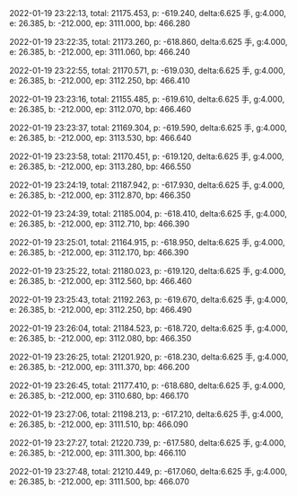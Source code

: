 2022-01-19 23:22:13, total: 21175.453, p: -619.240, delta:6.625 手, g:4.000, e: 26.385, b: -212.000, ep: 3111.000, bp: 466.280

2022-01-19 23:22:35, total: 21173.260, p: -618.860, delta:6.625 手, g:4.000, e: 26.385, b: -212.000, ep: 3111.060, bp: 466.240

2022-01-19 23:22:55, total: 21170.571, p: -619.030, delta:6.625 手, g:4.000, e: 26.385, b: -212.000, ep: 3112.250, bp: 466.410

2022-01-19 23:23:16, total: 21155.485, p: -619.610, delta:6.625 手, g:4.000, e: 26.385, b: -212.000, ep: 3112.070, bp: 466.460

2022-01-19 23:23:37, total: 21169.304, p: -619.590, delta:6.625 手, g:4.000, e: 26.385, b: -212.000, ep: 3113.530, bp: 466.640

2022-01-19 23:23:58, total: 21170.451, p: -619.120, delta:6.625 手, g:4.000, e: 26.385, b: -212.000, ep: 3113.280, bp: 466.550

2022-01-19 23:24:19, total: 21187.942, p: -617.930, delta:6.625 手, g:4.000, e: 26.385, b: -212.000, ep: 3112.870, bp: 466.350

2022-01-19 23:24:39, total: 21185.004, p: -618.410, delta:6.625 手, g:4.000, e: 26.385, b: -212.000, ep: 3112.710, bp: 466.390

2022-01-19 23:25:01, total: 21164.915, p: -618.950, delta:6.625 手, g:4.000, e: 26.385, b: -212.000, ep: 3112.170, bp: 466.390

2022-01-19 23:25:22, total: 21180.023, p: -619.120, delta:6.625 手, g:4.000, e: 26.385, b: -212.000, ep: 3112.560, bp: 466.460

2022-01-19 23:25:43, total: 21192.263, p: -619.670, delta:6.625 手, g:4.000, e: 26.385, b: -212.000, ep: 3112.250, bp: 466.490

2022-01-19 23:26:04, total: 21184.523, p: -618.720, delta:6.625 手, g:4.000, e: 26.385, b: -212.000, ep: 3112.080, bp: 466.350

2022-01-19 23:26:25, total: 21201.920, p: -618.230, delta:6.625 手, g:4.000, e: 26.385, b: -212.000, ep: 3111.370, bp: 466.200

2022-01-19 23:26:45, total: 21177.410, p: -618.680, delta:6.625 手, g:4.000, e: 26.385, b: -212.000, ep: 3110.680, bp: 466.170

2022-01-19 23:27:06, total: 21198.213, p: -617.210, delta:6.625 手, g:4.000, e: 26.385, b: -212.000, ep: 3111.510, bp: 466.090

2022-01-19 23:27:27, total: 21220.739, p: -617.580, delta:6.625 手, g:4.000, e: 26.385, b: -212.000, ep: 3111.300, bp: 466.110

2022-01-19 23:27:48, total: 21210.449, p: -617.060, delta:6.625 手, g:4.000, e: 26.385, b: -212.000, ep: 3111.500, bp: 466.070